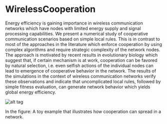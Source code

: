 WirelessCooperation
===================

Energy efficiency is gaining importance in wireless communication
networks which have nodes with limited energy supply
and signal processing capabilities.
We present a numerical study of cooperative communication scenarios
based on simple local rules. This is in contrast to most of the
approaches in the literature which enforce cooperation by using
complex algorithms and require strategic complexity of the network
nodes. The approach is motivated by recent results in evolutionary
biology which suggest that, if certain mechanism is at work,
cooperation can be favored by natural
selection, i.e. even selfish actions
of the individual nodes can lead to emergence of cooperative
behavior in the network. The results of the simulations in the
context of wireless communication networks verify these
observations and indicate that uncomplicated local rules, followed
by simple fitness evaluation, can generate network behavior which
yields global energy efficiency.

![alt tag](https://github.com/gajduk/WirelessCooperation/blob/master/WirelessCooperation/toy_example.png)

In the figure: A toy example that illustrates how cooperation can spread in a network.
